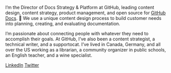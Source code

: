 I’m the Director of Docs Strategy & Platform at GitHub, leading content design, content strategy, product management, and open source for [GitHub Docs](https://docs.github.com). :star2: We use a unique content design process to build customer needs into planning, creating, and evaluating documentation.

I’m passionate about connecting people with whatever they need to accomplish their goals. At GitHub, I’ve also been a content strategist, a technical writer, and a supportocat. I’ve lived in Canada, Germany, and all over the US working as a librarian, a community organizer in public schools, an English teacher, and a wine specialist. 

[LinkedIn](https://www.linkedin.com/feed/)
[Twitter](https://twitter.com/emilyistoofunky)

